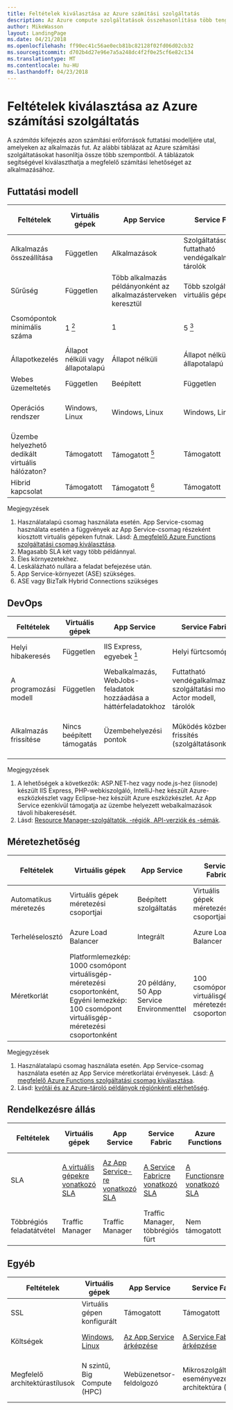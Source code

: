 ```yaml
---
title: Feltételek kiválasztása az Azure számítási szolgáltatás
description: Az Azure compute szolgáltatások összehasonlítása több tengely mentén
author: MikeWasson
layout: LandingPage
ms.date: 04/21/2018
ms.openlocfilehash: ff90ec41c56ae0ecb81bc82128f02fd06d02cb32
ms.sourcegitcommit: d702b4d27e96e7a5a248dc4f2f0e25cf6e82c134
ms.translationtype: MT
ms.contentlocale: hu-HU
ms.lasthandoff: 04/23/2018
---
```

# <a name="criteria-for-choosing-an-azure-compute-service"></a>Feltételek kiválasztása az Azure számítási szolgáltatás

A *számítás* kifejezés azon számítási erőforrások futtatási modelljére utal, amelyeken az alkalmazás fut. Az alábbi táblázat az Azure számítási szolgáltatásokat hasonlítja össze több szempontból. A táblázatok segítségével kiválaszthatja a megfelelő számítási lehetőséget az alkalmazásához.

## <a name="hosting-model"></a>Futtatási modell

| Feltételek | Virtuális gépek | App Service | Service Fabric | Azure Functions | Azure Container Service | Tárolópéldányok | Azure Batch |
|----------|-----------------|-------------|----------------|-----------------|-------------------------|----------------|-------------|
| Alkalmazás összeállítása | Független | Alkalmazások | Szolgáltatások, futtatható vendégalkalmazások, tárolók | Functions | Containers | Containers | Ütemezett feladatok  |
| Sűrűség | Független | Több alkalmazás példányonként az alkalmazásterveken keresztül | Több szolgáltatás virtuális gépenként | Nincsenek dedikált példányok <a href="#note1"><sup>1</sup></a> | Több tároló virtuális gépenként |Nincs kijelölt példány | Több alkalmazás virtuális gépenként |
| Csomópontok minimális száma | 1 <a href="#note2"><sup>2</sup></a>  | 1 | 5 <a href="#note3"><sup>3</sup></a> | Nincsenek dedikált csomópontok <a href="#note1"><sup>1</sup></a> | 3 | A csomópontok nem dedikált | 1 <a href="#note4"><sup>4</sup></a> |
| Állapotkezelés | Állapot nélküli vagy állapotalapú | Állapot nélküli | Állapot nélküli vagy állapotalapú | Állapot nélküli | Állapot nélküli vagy állapotalapú | Állapot nélküli | Állapot nélküli |
| Webes üzemeltetés | Független | Beépített | Független | Nem alkalmazható | Független | Független | Nem |
| Operációs rendszer | Windows, Linux | Windows, Linux  | Windows, Linux | Nem alkalmazható | Windows (előzetes verzió), Linux | Windows, Linux | Windows, Linux |
| Üzembe helyezhető dedikált virtuális hálózaton? | Támogatott | Támogatott <a href="#note5"><sup>5</sup></a> | Támogatott | Nem támogatott | Támogatott | Nem támogatott | Támogatott |
| Hibrid kapcsolat | Támogatott | Támogatott <a href="#note1"><sup>6</sup></a>  | Támogatott | Nem támogatott | Támogatott | Nem támogatott | Támogatott |

Megjegyzések

1. <span id="note1">Használatalapú csomag használata esetén. App Service-csomag használata esetén a függvények az App Service-csomag részeként kiosztott virtuális gépeken futnak. Lásd: [A megfelelő Azure Functions szolgáltatási csomag kiválasztása][function-plans].</a>
2. <span id="note2">Magasabb SLA két vagy több példánnyal.</a>
3. <span id="note3">Éles környezetekhez.</a>
4. <span id="note4">Leskálázható nullára a feladat befejezése után.</a>
5. <span id="note5">App Service-környezet (ASE) szükséges.</a>
6. <span id="note7">ASE vagy BizTalk Hybrid Connections szükséges</a>

## <a name="devops"></a>DevOps

| Feltételek | Virtuális gépek | App Service | Service Fabric | Azure Functions | Azure Container Service | Tárolópéldányok | Azure Batch |
|----------|-----------------|-------------|----------------|-----------------|-------------------------|----------------|-------------|
| Helyi hibakeresés | Független | IIS Express, egyebek <a href="#note1b"><sup>1</sup></a> | Helyi fürtcsomópont | Azure Functions parancssori felület | Tároló helyi futtatókörnyezete | Tároló helyi futtatókörnyezete | Nem támogatott |
| A programozási modell | Független | Webalkalmazás, WebJobs-feladatok hozzáadása a háttérfeladatokhoz | Futtatható vendégalkalmazás, szolgáltatási modell, Actor modell, tárolók | Eseményindítókat használó függvények | Független | Független | Parancssori alkalmazás |
| Alkalmazás frissítése | Nincs beépített támogatás | Üzembehelyezési pontok | Működés közbeni frissítés (szolgáltatásonként) | Nincs beépített támogatás | A vezénylőtől függ. A legtöbb támogatja a működés közbeni frissítéseket | A tárolórendszerkép frissítése | Nem alkalmazható |

Megjegyzések

1. <span id="note1b">A lehetőségek a következők: ASP.NET-hez vagy node.js-hez (iisnode) készült IIS Express, PHP-webkiszolgáló, IntelliJ-hez készült Azure-eszközkészlet vagy Eclipse-hez készült Azure eszközkészlet. Az App Service ezenkívül támogatja az üzembe helyezett webalkalmazások távoli hibakeresését.</a>
2. <span id="note2b">Lásd: [Resource Manager-szolgáltatók, -régiók, API-verziók és -sémák][resource-manager-supported-services]. 


## <a name="scalability"></a>Méretezhetőség

| Feltételek | Virtuális gépek | App Service | Service Fabric | Azure Functions | Azure Container Service | Tárolópéldányok | Azure Batch |
|----------|-----------------|-------------|----------------|-----------------|-------------------------|----------------|-------------|
| Automatikus méretezés | Virtuális gépek méretezési csoportjai | Beépített szolgáltatás | Virtuális gépek méretezési csoportjai | Beépített szolgáltatás | Nem támogatott | Nem támogatott | – |
| Terheléselosztó | Azure Load Balancer | Integrált | Azure Load Balancer | Integrált | Azure Load Balancer |  Nincs beépített támogatás | Azure Load Balancer |
| Méretkorlát | Platformlemezkép: 1000 csomópont virtuálisgép-méretezési csoportonként, Egyéni lemezkép: 100 csomópont virtuálisgép-méretezési csoportonként | 20 példány, 50 App Service Environmenttel | 100 csomópont virtuálisgép-méretezési csoportonként | Végtelen <a href="#note1c"><sup>1</sup></a> | 100 |előfizetésenként 20 tárolócsoportok <a href="#note2c"> <sup>2</sup></a> | Alapértelmezés szerint 20 magos korlát. Az értékek növeléséhez forduljon az ügyfélszolgálathoz. |

Megjegyzések

1. <span id="note1c">Használatalapú csomag használata esetén. App Service-csomag használata esetén az App Service méretkorlátai érvényesek. Lásd: [A megfelelő Azure Functions szolgáltatási csomag kiválasztása][function-plans].</a>
2. <span id="note2c">Lásd: [kvótái és az Azure-tároló példányok régiónkénti elérhetőség](/azure/container-instances/container-instances-quotas).</a>


## <a name="availability"></a>Rendelkezésre állás

| Feltételek | Virtuális gépek | App Service | Service Fabric | Azure Functions | Azure Container Service | Tárolópéldányok | Azure Batch |
|----------|-----------------|-------------|----------------|-----------------|-------------------------|----------------|-------------|
| SLA | [A virtuális gépekre vonatkozó SLA][sla-vm] | [Az App Service-re vonatkozó SLA][sla-app-service] | [A Service Fabricre vonatkozó SLA][sla-sf] | [A Functionsre vonatkozó SLA][sla-functions] | [Az Azure Container Service-re vonatkozó SLA][sla-acs] | [SLA-t, tároló-példányok](https://azure.microsoft.com/support/legal/sla/container-instances/) | [Az Azure Batch-re vonatkozó SLA][sla-batch] |
| Többrégiós feladatátvétel | Traffic Manager | Traffic Manager | Traffic Manager, többrégiós fürt | Nem támogatott  | Traffic Manager | Nem támogatott | Nem támogatott |

## <a name="other"></a>Egyéb

| Feltételek | Virtuális gépek | App Service | Service Fabric | Azure Functions | Azure Container Service | Tárolópéldányok | Azure Batch |
|----------|-----------------|-------------|----------------|-----------------|-------------------------|----------------|-------------|
| SSL | Virtuális gépen konfigurált | Támogatott | Támogatott  | Támogatott | Virtuális gépen konfigurált | Nem támogatott | Támogatott |
| Költségek | [Windows][cost-windows-vm], [Linux][cost-linux-vm] | [Az App Service árképzése][cost-app-service] | [A Service Fabric árképzése][cost-service-fabric] | [Az Azure Functions árképzése][cost-functions] | [Az Azure Container Service árképzése][cost-acs] | [Tároló példányok díjszabása](https://azure.microsoft.com/pricing/details/container-instances/) | [Az Azure Batch árképzése][cost-batch]
| Megfelelő architektúrastílusok | N szintű, Big Compute (HPC) | Webüzenetsor-feldolgozó | Mikroszolgáltatások, eseményvezérelt architektúra (EDA) | Mikroszolgáltatások | Mikroszolgáltatások | Feladatok automatizálása, kötegelt feladatok mikroszolgáltatások létrehozására  | Big Compute |

[cost-linux-vm]: https://azure.microsoft.com/pricing/details/virtual-machines/linux/
[cost-windows-vm]: https://azure.microsoft.com/pricing/details/virtual-machines/windows/
[cost-app-service]: https://azure.microsoft.com/pricing/details/app-service/
[cost-service-fabric]: https://azure.microsoft.com/pricing/details/service-fabric/
[cost-functions]: https://azure.microsoft.com/pricing/details/functions/
[cost-acs]: https://azure.microsoft.com/pricing/details/container-service/
[cost-batch]: https://azure.microsoft.com/pricing/details/batch/

[function-plans]: /azure/azure-functions/functions-scale
[sla-acs]: https://azure.microsoft.com/support/legal/sla/container-service/
[sla-app-service]: https://azure.microsoft.com/support/legal/sla/app-service/
[sla-batch]: https://azure.microsoft.com/support/legal/sla/batch/
[sla-functions]: https://azure.microsoft.com/support/legal/sla/functions/
[sla-sf]: https://azure.microsoft.com/support/legal/sla/service-fabric/
[sla-vm]: https://azure.microsoft.com/support/legal/sla/virtual-machines/

[resource-manager-supported-services]: /azure/azure-resource-manager/resource-manager-supported-services